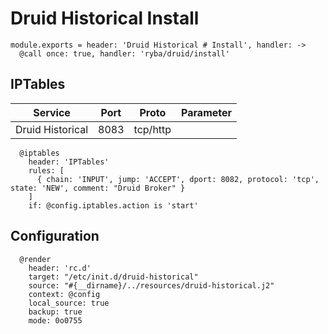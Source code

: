 
# Druid Historical Install

    module.exports = header: 'Druid Historical # Install', handler: ->
      @call once: true, handler: 'ryba/druid/install'

## IPTables

| Service           | Port | Proto    | Parameter                   |
|-------------------|------|----------|-----------------------------|
| Druid Historical  | 8083 | tcp/http |                             |

      @iptables
        header: 'IPTables'
        rules: [
          { chain: 'INPUT', jump: 'ACCEPT', dport: 8082, protocol: 'tcp', state: 'NEW', comment: "Druid Broker" }
        ]
        if: @config.iptables.action is 'start'

## Configuration

      @render
        header: 'rc.d'
        target: "/etc/init.d/druid-historical"
        source: "#{__dirname}/../resources/druid-historical.j2"
        context: @config
        local_source: true
        backup: true
        mode: 0o0755
